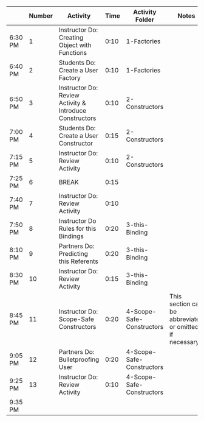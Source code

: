 |         | Number | Activity                                                | Time | Activity Folder           | Notes                                                     |     |
| ------- | ------ | ------------------------------------------------------- | ---- | ------------------------- | --------------------------------------------------------- | --- |
| 6:30 PM | 1      | Instructor Do: Creating Object with Functions           | 0:10 | 1-Factories               |                                                           |     |
| 6:40 PM | 2      | Students Do: Create a User Factory                      | 0:10 | 1-Factories               |                                                           |     |
| 6:50 PM | 3      | Instructor Do: Review Activity & Introduce Constructors | 0:10 | 2-Constructors            |                                                           |     |
| 7:00 PM | 4      | Students Do: Create a User Constructor                  | 0:15 | 2-Constructors            |                                                           |     |
| 7:15 PM | 5      | Instructor Do: Review Activity                          | 0:10 | 2-Constructors            |                                                           |     |
| 7:25 PM | 6      | BREAK                                                   | 0:15 |                           |                                                           |     |
| 7:40 PM | 7      | Instructor Do: Review Activity                          | 0:10 |                           |                                                           |     |
| 7:50 PM | 8      | Instructor Do Rules for this Bindings                   | 0:20 | 3-this-Binding            |                                                           |     |
| 8:10 PM | 9      | Partners Do: Predicting this Referents                  | 0:20 | 3-this-Binding            |                                                           |     |
| 8:30 PM | 10     | Instructor Do: Review Activity                          | 0:15 | 3-this-Binding            |                                                           |     |
| 8:45 PM | 11     | Instructor Do: Scope-Safe Constructors                  | 0:20 | 4-Scope-Safe-Constructors | This section can be abbreviated or omitted, if necessary. |     |
| 9:05 PM | 12     | Partners Do: Bulletproofing User                        | 0:20 | 4-Scope-Safe-Constructors |                                                           |     |
| 9:25 PM | 13     | Instructor Do: Review Activity                          | 0:10 | 4-Scope-Safe-Constructors |                                                           |     |
| 9:35 PM |        |                                                         |      |                           |                                                           |     |
